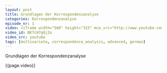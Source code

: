 ```yaml
---
layout: post
title: Grundlagen der Korrespondenzanalyse
categories: Korrespondenzanalyse
episode_nr: 1
video: <iframe width="560" height="315" mce_src="http://www.youtube.com/embed/BK7cH7q8j2o" frameborder="0" allowfullscreen="" src="http://www.youtube.com/embed/BK7cH7q8j2o"></iframe>
video_id: BK7cH7q8j2o
video_src: youtube
tags: [multivariate, correspondence_analysis, advanced, german]
---
```

Grundlagen der Korrespondenzanalyse
<!--more-->
{{page.video}}
